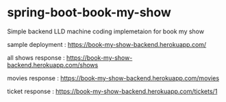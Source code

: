 # spring-boot-book-my-show
Simple backend LLD machine coding implemetaion for book my show

sample deployment : https://book-my-show-backend.herokuapp.com/



all shows response : https://book-my-show-backend.herokuapp.com/shows


movies response : https://book-my-show-backend.herokuapp.com/movies



ticket response : https://book-my-show-backend.herokuapp.com/tickets/1
